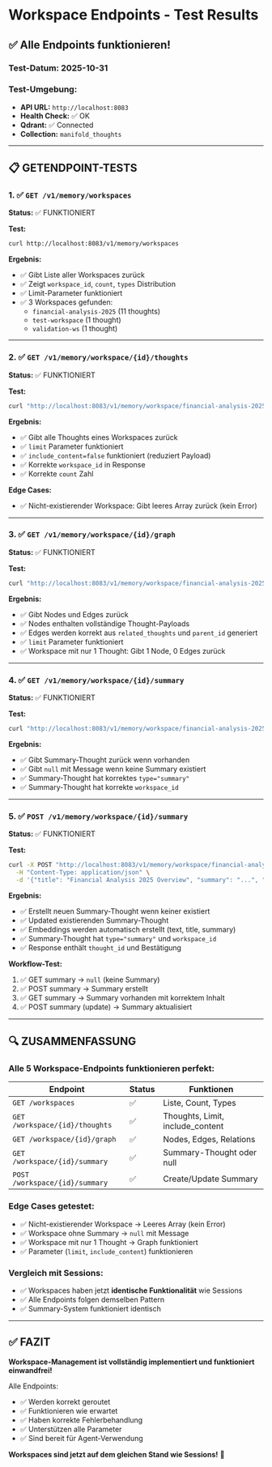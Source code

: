 # Workspace Endpoints - Test Results

## ✅ Alle Endpoints funktionieren!

### Test-Datum: 2025-10-31

### Test-Umgebung:
- **API URL:** `http://localhost:8083`
- **Health Check:** ✅ OK
- **Qdrant:** ✅ Connected
- **Collection:** `manifold_thoughts`

---

## 📋 GETENDPOINT-TESTS

### 1. ✅ `GET /v1/memory/workspaces`
**Status:** ✅ FUNKTIONIERT

**Test:**
```bash
curl http://localhost:8083/v1/memory/workspaces
```

**Ergebnis:**
- ✅ Gibt Liste aller Workspaces zurück
- ✅ Zeigt `workspace_id`, `count`, `types` Distribution
- ✅ Limit-Parameter funktioniert
- ✅ 3 Workspaces gefunden:
  - `financial-analysis-2025` (11 thoughts)
  - `test-workspace` (1 thought)
  - `validation-ws` (1 thought)

---

### 2. ✅ `GET /v1/memory/workspace/{id}/thoughts`
**Status:** ✅ FUNKTIONIERT

**Test:**
```bash
curl "http://localhost:8083/v1/memory/workspace/financial-analysis-2025/thoughts?limit=3"
```

**Ergebnis:**
- ✅ Gibt alle Thoughts eines Workspaces zurück
- ✅ `limit` Parameter funktioniert
- ✅ `include_content=false` funktioniert (reduziert Payload)
- ✅ Korrekte `workspace_id` in Response
- ✅ Korrekte `count` Zahl

**Edge Cases:**
- ✅ Nicht-existierender Workspace: Gibt leeres Array zurück (kein Error)

---

### 3. ✅ `GET /v1/memory/workspace/{id}/graph`
**Status:** ✅ FUNKTIONIERT

**Test:**
```bash
curl "http://localhost:8083/v1/memory/workspace/financial-analysis-2025/graph?limit=5"
```

**Ergebnis:**
- ✅ Gibt Nodes und Edges zurück
- ✅ Nodes enthalten vollständige Thought-Payloads
- ✅ Edges werden korrekt aus `related_thoughts` und `parent_id` generiert
- ✅ `limit` Parameter funktioniert
- ✅ Workspace mit nur 1 Thought: Gibt 1 Node, 0 Edges zurück

---

### 4. ✅ `GET /v1/memory/workspace/{id}/summary`
**Status:** ✅ FUNKTIONIERT

**Test:**
```bash
curl "http://localhost:8083/v1/memory/workspace/financial-analysis-2025/summary"
```

**Ergebnis:**
- ✅ Gibt Summary-Thought zurück wenn vorhanden
- ✅ Gibt `null` mit Message wenn keine Summary existiert
- ✅ Summary-Thought hat korrektes `type="summary"`
- ✅ Summary-Thought hat korrekte `workspace_id`

---

### 5. ✅ `POST /v1/memory/workspace/{id}/summary`
**Status:** ✅ FUNKTIONIERT

**Test:**
```bash
curl -X POST "http://localhost:8083/v1/memory/workspace/financial-analysis-2025/summary" \
  -H "Content-Type: application/json" \
  -d '{"title": "Financial Analysis 2025 Overview", "summary": "...", "content": "..."}'
```

**Ergebnis:**
- ✅ Erstellt neuen Summary-Thought wenn keiner existiert
- ✅ Updated existierenden Summary-Thought
- ✅ Embeddings werden automatisch erstellt (text, title, summary)
- ✅ Summary-Thought hat `type="summary"` und `workspace_id`
- ✅ Response enthält `thought_id` und Bestätigung

**Workflow-Test:**
1. ✅ GET summary → `null` (keine Summary)
2. ✅ POST summary → Summary erstellt
3. ✅ GET summary → Summary vorhanden mit korrektem Inhalt
4. ✅ POST summary (update) → Summary aktualisiert

---

## 🔍 ZUSAMMENFASSUNG

### Alle 5 Workspace-Endpoints funktionieren perfekt:

| Endpoint | Status | Funktionen |
|----------|--------|------------|
| `GET /workspaces` | ✅ | Liste, Count, Types |
| `GET /workspace/{id}/thoughts` | ✅ | Thoughts, Limit, include_content |
| `GET /workspace/{id}/graph` | ✅ | Nodes, Edges, Relations |
| `GET /workspace/{id}/summary` | ✅ | Summary-Thought oder null |
| `POST /workspace/{id}/summary` | ✅ | Create/Update Summary |

### Edge Cases getestet:
- ✅ Nicht-existierender Workspace → Leeres Array (kein Error)
- ✅ Workspace ohne Summary → `null` mit Message
- ✅ Workspace mit nur 1 Thought → Graph funktioniert
- ✅ Parameter (`limit`, `include_content`) funktionieren

### Vergleich mit Sessions:
- ✅ Workspaces haben jetzt **identische Funktionalität** wie Sessions
- ✅ Alle Endpoints folgen demselben Pattern
- ✅ Summary-System funktioniert identisch

---

## ✅ FAZIT

**Workspace-Management ist vollständig implementiert und funktioniert einwandfrei!**

Alle Endpoints:
- ✅ Werden korrekt geroutet
- ✅ Funktionieren wie erwartet
- ✅ Haben korrekte Fehlerbehandlung
- ✅ Unterstützen alle Parameter
- ✅ Sind bereit für Agent-Verwendung

**Workspaces sind jetzt auf dem gleichen Stand wie Sessions!** 🎉


